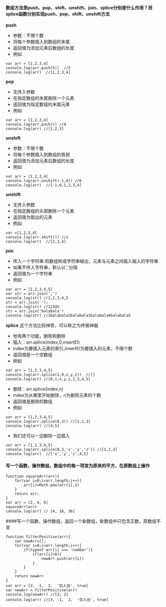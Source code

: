 #### 数组方法里push、pop、shift、unshift、join、splice分别是什么作用？用 splice函数分别实现push、pop、shift、unshift方法
**push** 
- 参数：不限个数
- 将每个参数插入到数组的末尾
- 返回值为添加元素后数组的长度
- 例如
```
var arr = [1,2,3,4]
cosnole.log(arr.push(5))  //5
console.log(arr)  //[1,2,3,4]
```

**pop** 
- 无传入参数
- 在指定数组的末尾删除一个元素
- 返回值为指定数组的末尾元素
- 例如
```
var arr = [1,2,3,4]
console.log(arr.push()) //4
console.log(arr) //[1,2,3]
```

**unshift** 
- 参数：不限个数
- 将每个参数插入到数组的首部
- 返回值为添加元素后数组的长度
- 例如
```
var arr = [1,2,3,4]
console.log(arr.unshift(-1,0)) //6
console.log(arr)  //[-1,0,1,2,3,4]
```

**unshift** 
- 无传入参数
- 在指定数组的头部删除一个元素
- 返回值为取出的元素
- 例如
```
var =[1,2,3,4]
console.log(arr.shift()) //1
console.log(arr)  //[2,3,4]
```

**join** 
- 传入一个字符串:将数组转成字符串输出，元素与元素之间插入输入的字符串
- 如果不传入字符串，默认以','分隔
- 返回值为一个字符串
- 例如
```
var arr = [1,2,3,4,5]
var str = arr.join(',')
console.log(str) //1,2,3,4,5
str = arr.join('');
console.log(str) //12345
str = arr.join('balabala')
console.log(str) //1balabala2balabala3balabala4balabala5
```

**splice** 
这个方法比较神奇，可以称之为终极神器
- 他有两个功能，删除和删除
- 插入：arr.splice(index,0,insertEl)
- index为要插入元素的索引,insertEl为要插入的元素，不限个数
- 返回值是一个空数组
- 例如
```
var arr = [1,2,3,4,5]
console.log(arr.splice(1,0,x,y,z))  //[]
console.log(arr) //[0,1,x,y,z,2,3,4,5]
```
- 删除：arr.splice(index,n)
- index为从哪里开始删除，n为删除元素的个数
- 返回值是删除的数组
- 例如
```
var arr = [1,2,3,4,5]
console.log(arr.splice(0,3)) //[1,2,3]
console.log(arr) //[4,5]
```
- 我们还可以一边删除一边插入
```
var arr = [1,2,3,4,5]
console.log(arr.splice(0,3,'x','y','z')) //[1,2,3]
console.log(arr)  //['x','y','z',4,5]
```



#### 写一个函数，操作数组，数组中的每一项变为原来的平方，在原数组上操作
```
function squareArr(arr){
    for(var i=0;i<arr.length;i++){
        arr[i]=Math.pow(arr[i],2)
    }
    return arr;
}
var arr = [2, 4, 6]
squareArr(arr)
console.log(arr) // [4, 16, 36]
```


####写一个函数，操作数组，返回一个新数组，新数组中只包含正数，原数组不变
```
function filterPositive(arr){
    var newArr=[];
    for(var i=0;i<arr.length;i++){
        if(typeof arr[i] === 'number'){
            if(arr[i]>0){
                newArr.push(arr[i])
            }
        }
    }
    return newArr
}
var arr = [3, -1,  2,  '饥人谷', true]
var newArr = filterPositive(arr)
console.log(newArr) //[3, 2]
console.log(arr) //[3, -1,  2,  '饥人谷', true]
```
